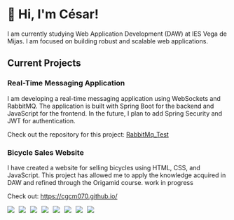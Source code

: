 # 👋 Hi, I'm César!
I am currently studying Web Application Development (DAW) at IES Vega de Mijas.
I am focused on building robust and scalable web applications.

## Current Projects

### Real-Time Messaging Application
I am developing a real-time messaging application using WebSockets and RabbitMQ. The application is built with Spring Boot for the backend and JavaScript for the frontend. In the future, I plan to add Spring Security and JWT for authentication.

Check out the repository for this project: [RabbitMq_Test](https://github.com/CGCM070/RabbitMq_Test)


### Bicycle Sales Website
I have created a website for selling bicycles using HTML, CSS, and JavaScript. This project has allowed me to apply the knowledge acquired in DAW and refined through the Origamid course. work in progress

Check out: https://cgcm070.github.io/



<div style="display: flex; flex-wrap: wrap; gap: 10px;">
    <img src="https://img.shields.io/badge/Java-ED8B00?style=for-the-badge&logo=java&logoColor=white">
    <img src="https://img.shields.io/badge/Spring_Boot-6DB33F?style=for-the-badge&logo=spring-boot&logoColor=white">
    <img src="https://img.shields.io/badge/MySQL-4479A1?style=for-the-badge&logo=mysql&logoColor=white">
    <img src="https://img.shields.io/badge/JavaScript-F7DF1E?style=for-the-badge&logo=javascript&logoColor=black">
    <img src="https://img.shields.io/badge/Docker-2496ED?style=for-the-badge&logo=docker&logoColor=white">
    <img src="https://img.shields.io/badge/JUnit-25A162?style=for-the-badge&logo=junit5&logoColor=white">
    <img src="https://img.shields.io/badge/HTML5-E34F26?style=for-the-badge&logo=html5&logoColor=white">
    <img src="https://img.shields.io/badge/CSS3-1572B6?style=for-the-badge&logo=css3&logoColor=white">
</div>


<!---
CGCM070/CGCM070 is a ✨ special ✨ repository because its `README.md` (this file) appears on your GitHub profile.
You can click the Preview link to take a look at your changes.
--->
